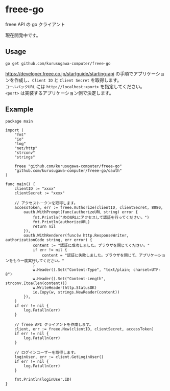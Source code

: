 freee-go
====

freee API の go クライアント

現在開発中です。

## Usage

```
go get github.com/kurusugawa-computer/freee-go
```

https://developer.freee.co.jp/startguide/starting-api の手順でアプリケーションを作成し、`Client ID` と `Client Secret` を取得します。  
`コールバックURL` には `http://localhost:<port>` を指定してください。  
`<port>` は実装するアプリケーション側で決定します。  

## Example

```golang
package main

import (
	"fmt"
	"io"
	"log"
	"net/http"
	"strconv"
	"strings"

	freee "github.com/kurusugawa-computer/freee-go"
	"github.com/kurusugawa-computer/freee-go/oauth"
)

func main() {
	clientID := "xxxx"
	clientSecret := "xxxx"

	// アクセストークンを取得します。
	accessToken, err := freee.Authorize(clientID, clientSecret, 8080,
		oauth.WithPrompt(func(authorizeURL string) error {
			fmt.Println("次のURLにアクセスして認証を行ってください。")
			fmt.Println(authorizeURL)
			return nil
		}),
		oauth.WithRenderer(func(w http.ResponseWriter, authorizationCode string, err error) {
			content := "認証に成功しました。ブラウザを閉じてください。"
			if err != nil {
				content = "認証に失敗しました。ブラウザを閉じて、アプリケーションをもう一度実行してください。"
			}
			w.Header().Set("Content-Type", "text/plain; charset=UTF-8")
			w.Header().Set("Content-Length", strconv.Itoa(len(content)))
			w.WriteHeader(http.StatusOK)
			io.Copy(w, strings.NewReader(content))
		}),
	)
	if err != nil {
		log.Fatalln(err)
	}

	// freee API クライアントを作成します。
	client, err := freee.New(clientID, clientSecret, accessToken)
	if err != nil {
		log.Fatalln(err)
	}

	// ログインユーザーを取得します。
	loginUser, err := client.GetLoginUser()
	if err != nil {
		log.Fatalln(err)
	}

	fmt.Println(loginUser.ID)
}
```

